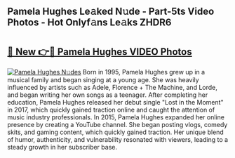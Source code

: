 ## Pamela Hughes Le𝚊ked N𝚞de - Part-5ts Video Photos - Hot Onlyf𝚊ns Le𝚊ks ZHDR6

# <h2><a href="http://ab15921.deff.icu/?id=Pamela+Hughes">🔗 New 👉🔴 Pamela Hughes VIDEO Photos</a></h2>

[![Pamela Hughes N𝚞des](https://i.imgur.com/rIISA9y.gif)](http://ab15921.deff.icu/?id=Pamela+Hughes)
Born in 1995, Pamela Hughes grew up in a musical family and began singing at a young age. She was heavily influenced by artists such as Adele, Florence + The Machine, and Lorde, and began writing her own songs as a teenager. After completing her education, Pamela Hughes released her debut single "Lost in the Moment" in 2017, which quickly gained traction online and caught the attention of music industry professionals. In 2015, Pamela Hughes expanded her online presence by creating a YouTube channel. She began posting vlogs, comedy skits, and gaming content, which quickly gained traction. Her unique blend of humor, authenticity, and vulnerability resonated with viewers, leading to a steady growth in her subscriber base.
